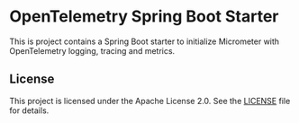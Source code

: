 # OpenTelemetry Spring Boot Starter

This is project contains a Spring Boot starter to initialize Micrometer with OpenTelemetry logging, tracing and metrics.

## License
This project is licensed under the Apache License 2.0. See the [LICENSE](LICENSE.md) file for details.


